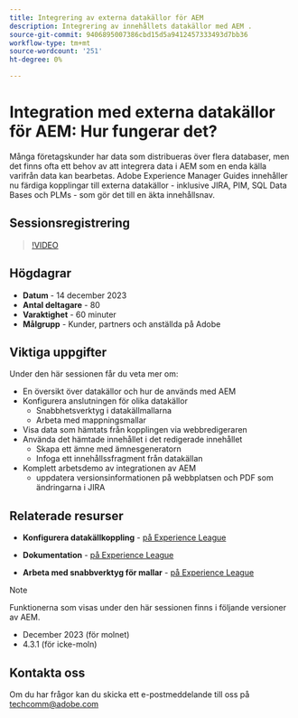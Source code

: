 ```yaml
---
title: Integrering av externa datakällor för AEM
description: Integrering av innehållets datakällor med AEM .
source-git-commit: 9406895007386cbd15d5a9412457333493d7bb36
workflow-type: tm+mt
source-wordcount: '251'
ht-degree: 0%

---
```


# Integration med externa datakällor för AEM: Hur fungerar det?

Många företagskunder har data som distribueras över flera databaser, men det finns ofta ett behov av att integrera data i AEM som en enda källa varifrån data kan bearbetas.
Adobe Experience Manager Guides innehåller nu färdiga kopplingar till externa datakällor - inklusive JIRA, PIM, SQL Data Bases och PLMs - som gör det till en äkta innehållsnav.


## Sessionsregistrering

>[!VIDEO](https://video.tv.adobe.com/v/3426542/datasources-aem-guides)

## Högdagrar

- **Datum** - 14 december 2023
- **Antal deltagare** - 80
- **Varaktighet** - 60 minuter
- **Målgrupp** - Kunder, partners och anställda på Adobe

## Viktiga uppgifter

Under den här sessionen får du veta mer om:
- En översikt över datakällor och hur de används med AEM
- Konfigurera anslutningen för olika datakällor
   - Snabbhetsverktyg i datakällmallarna
   - Arbeta med mappningsmallar
- Visa data som hämtats från kopplingen via webbredigeraren
- Använda det hämtade innehållet i det redigerade innehållet
   - Skapa ett ämne med ämnesgeneratorn
   - Infoga ett innehållssfragment från datakällan
- Komplett arbetsdemo av integrationen av AEM
   - uppdatera versionsinformationen på webbplatsen och PDF som ändringarna i JIRA


## Relaterade resurser

- **Konfigurera datakällkoppling** - [på Experience League](https://experienceleague.adobe.com/docs/experience-manager-guides/using/install-guide/cs-ig/web-editor-configs-cs/conf-data-source-connector-tools.html?lang=en)

- **Dokumentation** - [på Experience League](https://experienceleague.adobe.com/docs/experience-manager-guides/using/user-guide/author-content/create-preview-topics/author-content-aem-guides/work-with-web-editor/web-editor-content-snippet.html)

- **Arbeta med snabbverktyg för mallar** - [på Experience League](https://experienceleague.adobe.com/docs/experience-manager-guides/using/user-guide/author-content/create-preview-topics/author-content-aem-guides/work-with-web-editor/web-editor-content-snippet.html?lang=en#use-velocity-tools)



>[!NOTE]
>
> Funktionerna som visas under den här sessionen finns i följande versioner av AEM.
> - December 2023 (för molnet)
> - 4.3.1 (för icke-moln)



## Kontakta oss

Om du har frågor kan du skicka ett e-postmeddelande till oss på <techcomm@adobe.com>

